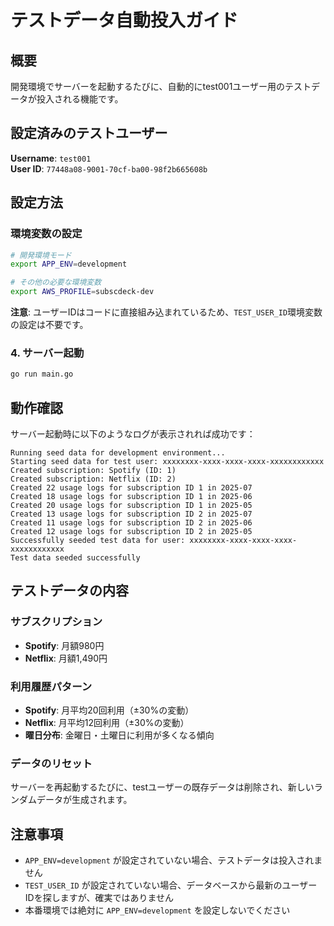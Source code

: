 # テストデータ自動投入ガイド

## 概要
開発環境でサーバーを起動するたびに、自動的にtest001ユーザー用のテストデータが投入される機能です。

## 設定済みのテストユーザー

**Username**: `test001`  
**User ID**: `77448a08-9001-70cf-ba00-98f2b665608b`

## 設定方法

### 環境変数の設定
```bash
# 開発環境モード
export APP_ENV=development

# その他の必要な環境変数
export AWS_PROFILE=subscdeck-dev
```

**注意**: ユーザーIDはコードに直接組み込まれているため、`TEST_USER_ID`環境変数の設定は不要です。

### 4. サーバー起動
```bash
go run main.go
```

## 動作確認

サーバー起動時に以下のようなログが表示されれば成功です：

```
Running seed data for development environment...
Starting seed data for test user: xxxxxxxx-xxxx-xxxx-xxxx-xxxxxxxxxxxx
Created subscription: Spotify (ID: 1)
Created subscription: Netflix (ID: 2)
Created 22 usage logs for subscription ID 1 in 2025-07
Created 18 usage logs for subscription ID 1 in 2025-06
Created 20 usage logs for subscription ID 1 in 2025-05
Created 13 usage logs for subscription ID 2 in 2025-07
Created 11 usage logs for subscription ID 2 in 2025-06
Created 12 usage logs for subscription ID 2 in 2025-05
Successfully seeded test data for user: xxxxxxxx-xxxx-xxxx-xxxx-xxxxxxxxxxxx
Test data seeded successfully
```

## テストデータの内容

### サブスクリプション
- **Spotify**: 月額980円
- **Netflix**: 月額1,490円

### 利用履歴パターン
- **Spotify**: 月平均20回利用（±30%の変動）
- **Netflix**: 月平均12回利用（±30%の変動）
- **曜日分布**: 金曜日・土曜日に利用が多くなる傾向

### データのリセット
サーバーを再起動するたびに、testユーザーの既存データは削除され、新しいランダムデータが生成されます。

## 注意事項

- `APP_ENV=development` が設定されていない場合、テストデータは投入されません
- `TEST_USER_ID` が設定されていない場合、データベースから最新のユーザーIDを探しますが、確実ではありません
- 本番環境では絶対に `APP_ENV=development` を設定しないでください
